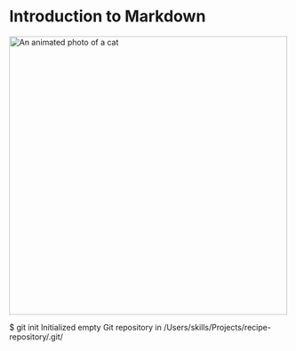 # Introduction to Markdown

<img src="https://octodex.github.com/images/yaktocat.png" height=500px alt="An animated photo of a cat">

$ git init
Initialized empty Git repository in /Users/skills/Projects/recipe-repository/.git/
